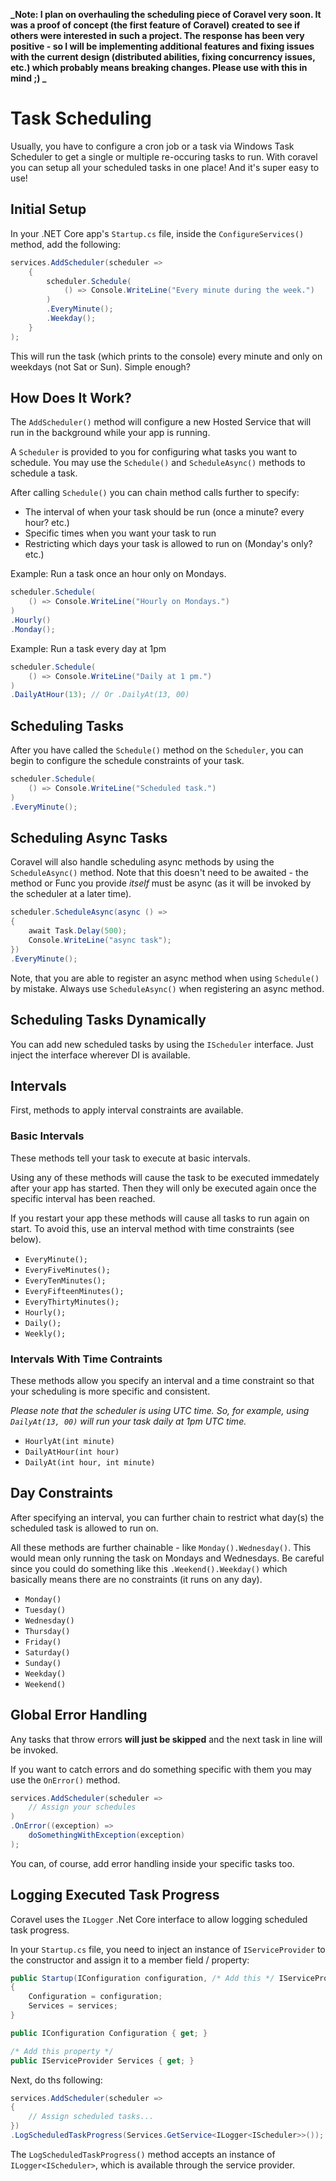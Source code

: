 **_Note: I plan on overhauling the scheduling piece of Coravel very soon. It was a proof of concept (the first feature of Coravel) created to see if others were interested in such a project. The response has been very positive - so I will be implementing additional features and fixing issues with the current design (distributed abilities, fixing concurrency issues, etc.) which probably means breaking changes. Please use with this in mind ;) _**

# Task Scheduling

Usually, you have to configure a cron job or a task via Windows Task Scheduler to get a single or multiple re-occuring tasks to run. With coravel you can setup all your scheduled tasks in one place! And it's super easy to use!

## Initial Setup

In your .NET Core app's `Startup.cs` file, inside the `ConfigureServices()` method, add the following:

```c#
services.AddScheduler(scheduler =>
    {
        scheduler.Schedule(
            () => Console.WriteLine("Every minute during the week.")
        )
        .EveryMinute();
        .Weekday();
    }
);
```

This will run the task (which prints to the console) every minute and only on weekdays (not Sat or Sun). Simple enough?

## How Does It Work?

The `AddScheduler()` method will configure a new Hosted Service that will run in the background while your app is running.

A `Scheduler` is provided to you for configuring what tasks you want to schedule. You may use the `Schedule()` and `ScheduleAsync()` methods to schedule a task.

After calling `Schedule()` you can chain method calls further to specify:

- The interval of when your task should be run (once a minute? every hour? etc.)
- Specific times when you want your task to run
- Restricting which days your task is allowed to run on (Monday's only? etc.)

Example: Run a task once an hour only on Mondays.

```c#
scheduler.Schedule(
    () => Console.WriteLine("Hourly on Mondays.")
)
.Hourly()
.Monday();
```

Example: Run a task every day at 1pm

```c#
scheduler.Schedule(
    () => Console.WriteLine("Daily at 1 pm.")
)
.DailyAtHour(13); // Or .DailyAt(13, 00)
```

## Scheduling Tasks

After you have called the `Schedule()` method on the `Scheduler`, you can begin to configure the schedule constraints of your task.

```c#
scheduler.Schedule(
    () => Console.WriteLine("Scheduled task.")
)
.EveryMinute();
```

## Scheduling Async Tasks

Coravel will also handle scheduling async methods by using the `ScheduleAsync()` method. Note that this doesn't need to be awaited - the method or Func you provide _itself_ must be async (as it will be invoked by the scheduler at a later time).

```c#
scheduler.ScheduleAsync(async () =>
{
    await Task.Delay(500);
    Console.WriteLine("async task");
})
.EveryMinute();
```

Note, that you are able to register an async method when using `Schedule()` by mistake. Always use `ScheduleAsync()` when registering an async method.

## Scheduling Tasks Dynamically

You can add new scheduled tasks by using the `IScheduler` interface. Just inject the interface wherever DI is available.

## Intervals

First, methods to apply interval constraints are available.

### Basic Intervals

These methods tell your task to execute at basic intervals.

Using any of these methods will cause the task to be executed immedately after your app has started. Then they will only be
executed again once the specific interval has been reached.

If you restart your app these methods will cause all tasks to run again on start. To avoid this, use an interval method with time constraints (see below).

- `EveryMinute();`
- `EveryFiveMinutes();`
- `EveryTenMinutes();`
- `EveryFifteenMinutes();`
- `EveryThirtyMinutes();`
- `Hourly();`
- `Daily();`
- `Weekly();`

### Intervals With Time Contraints

These methods allow you specify an interval and a time constraint so that your scheduling is more specific and consistent.

_Please note that the scheduler is using UTC time. So, for example, using `DailyAt(13, 00)` will run your task daily at 1pm UTC time._

- `HourlyAt(int minute)`
- `DailyAtHour(int hour)`
- `DailyAt(int hour, int minute)`

## Day Constraints

After specifying an interval, you can further chain to restrict what day(s) the scheduled task is allowed to run on.

All these methods are further chainable - like `Monday().Wednesday()`. This would mean only running the task on Mondays and Wednesdays. Be careful since you could do something like this `.Weekend().Weekday()` which basically means there are no constraints (it runs on any day).

- `Monday()`
- `Tuesday()`
- `Wednesday()`
- `Thursday()`
- `Friday()`
- `Saturday()`
- `Sunday()`
- `Weekday()`
- `Weekend()`

## Global Error Handling

Any tasks that throw errors __will just be skipped__ and the next task in line will be invoked.

If you want to catch errors and do something specific with them you may use the `OnError()` method.

```c#
services.AddScheduler(scheduler =>
    // Assign your schedules
)
.OnError((exception) =>
    doSomethingWithException(exception)
);
```

You can, of course, add error handling inside your specific tasks too.

## Logging Executed Task Progress

Coravel uses the `ILogger` .Net Core interface to allow logging scheduled task progress.

In your `Startup.cs` file, you need to inject an instance of `IServiceProvider` to the constructor and assign it to a member field / property:

```c#
public Startup(IConfiguration configuration, /* Add this */ IServiceProvider services)
{
    Configuration = configuration;
    Services = services;
}

public IConfiguration Configuration { get; }

/* Add this property */
public IServiceProvider Services { get; }
```

Next, do ths following:

```c#
services.AddScheduler(scheduler =>
{
    // Assign scheduled tasks...
})
.LogScheduledTaskProgress(Services.GetService<ILogger<IScheduler>>());
```

The `LogScheduledTaskProgress()` method accepts an instance of `ILogger<IScheduler>`, which is available through the service provider.
